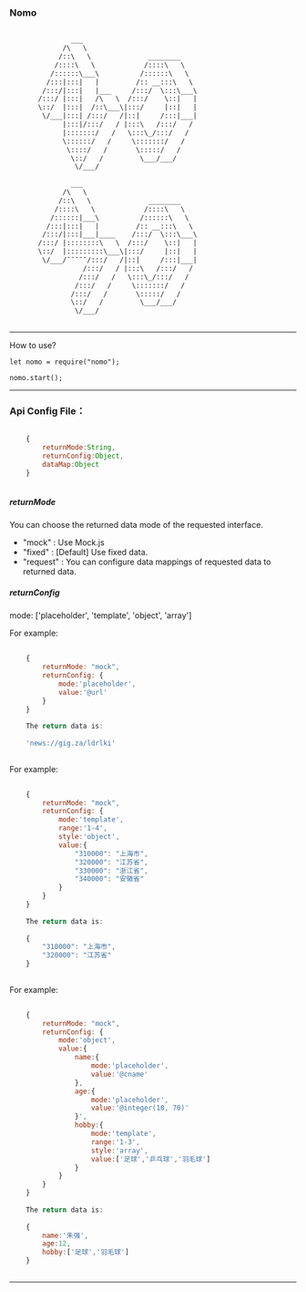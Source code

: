 ### Nomo

```html

			   ___  
			 /\   \  
			/::\   \              ________  
		   /::::\   \            /::::\   \  
		  /::::::\___\          /::::::\   \  
		 /:::|:::|   |         /:: __:::\   \  
		/:::/|:::|   |___     /:::/  \:::\___\  
	   /:::/ |:::|   /\   \  /:::/    \::|   |  
	   \::/  |:::|  /::\___\|:::/     |::|   |  
		\/___|:::| /:::/   /|::|     /:::|___|  
			 |:::|/:::/   / |:::\   /:::/   /  
			 |:::::::/   /   \:::\_/:::/   /  
			 \::::::/   /     \:::::::/   /  
			  \::::/   /       \:::::/   /  
			   \::/   /         \___/___/  
				\/___/  
					
			   ___     
			 /\   \     
			/::\   \              ________  
		   /::::\   \            /::::\   \  
		  /::::::|___\          /::::::\   \  
		 /:::|:::|   |         /:: __:::\   \  
		/:::/|:::|___|____    /:::/  \:::\___\  
	   /:::/ |::::::::\   \  /:::/    \::|   |  
	   \::/  |:::::::::\___\|:::/     |::|   |  
		\/___/ˉˉˉˉˉ/:::/   /|::|     /:::|___|  
				  /:::/   / |:::\   /:::/   /  
				 /:::/   /   \:::\_/:::/   /  
				/:::/   /     \:::::::/   /  
			   /:::/   /       \:::::/   /  
			   \::/   /         \___/___/  
				\/___/  
			  

```

***

How to use?

    let nomo = require("nomo");
  
    nomo.start();
  
***

### Api Config File：

```javascript
    
	{
		returnMode:String,
		returnConfig:Object,
		dataMap:Object
	}
	
```

##### returnMode 

You can choose the returned data mode of the requested interface.

+ "mock" : Use Mock.js
+ "fixed" : [Default] Use fixed data. 
+ "request" : You can configure data mappings of requested data to returned data.

##### returnConfig

mode: ['placeholder', 'template', 'object', 'array']

For example:

```javascript
    
	{
		returnMode: "mock",
		returnConfig: {
			mode:'placeholder',
			value:'@url'
		}
	}
	
	The return data is:
	
	'news://gig.za/ldrlki'
	    
```

For example:

```javascript
    
	{
		returnMode: "mock",
		returnConfig: {
			mode:'template',
			range:'1-4',
			style:'object',
			value:{
				"310000": "上海市",
				"320000": "江苏省",
				"330000": "浙江省",
				"340000": "安徽省"
			}
		}
	}
	
	The return data is:
	
	{
		"310000": "上海市",
		"320000": "江苏省"
	}
	    
```

For example:

```javascript
    
	{
		returnMode: "mock",
		returnConfig: {
			mode:'object',
			value:{
				name:{
					mode:'placeholder',
					value:'@cname'
				},
				age:{
					mode:'placeholder',
					value:'@integer(10, 70)'
				}',
				hobby:{
					mode:'template',
					range:'1-3',
					style:'array',
					value:['足球','乒乓球','羽毛球']
				}
			}
		}
	}
	
	The return data is:
	
	{
		name:'朱强',
		age:12,
		hobby:['足球','羽毛球']
	}
	    
```

***
  

